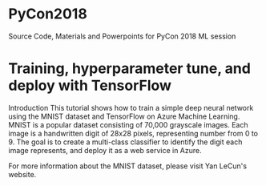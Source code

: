 # PyCon2018
Source Code, Materials and Powerpoints for PyCon 2018 ML session

# Training, hyperparameter tune, and deploy with TensorFlow
Introduction
This tutorial shows how to train a simple deep neural network using the MNIST dataset and TensorFlow on Azure Machine Learning. MNIST is a popular dataset consisting of 70,000 grayscale images. Each image is a handwritten digit of 28x28 pixels, representing number from 0 to 9. The goal is to create a multi-class classifier to identify the digit each image represents, and deploy it as a web service in Azure.

For more information about the MNIST dataset, please visit Yan LeCun's website.
